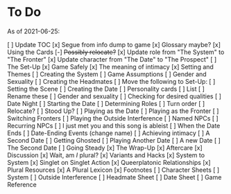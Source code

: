 # To Do

As of 2021-06-25:

[ ] Update TOC
[x] Segue from info dump to game
  [x] Glossary maybe?
[x] Using the Cards
  [-] ~~Possibly relocate?~~
  [x] Update role from "The System" to "The Fronter"
  [x] Update character from "The Date" to "The Prospect"
[ ] The Set-Up
  [x] Game Safely
    [x] The meaning of intimacy
  [x] Setting and Themes
  [ ] Creating the System
    [ ] Game Assumptions
    [ ] Gender and Sexuality
  [ ] Creating the Headmates
  [ ] Move the following to Set-Up:
  [ ] Setting the Scene
  [ ] Creating the Date
    [ ] Personality cards 
      [ ] List
      [ ] Rename these
    [ ] Gender and sexuality
    [ ] Checking for desired qualities
[ ] Date Night
  [ ] Starting the Date
    [ ] Determining Roles
  [ ] Turn order
    [ ] Relocate?
  [ ] Stood Up?
  [ ] Playing as the Date
  [ ] Playing as the Fronter
    [ ] Switching Fronters
  [ ] Playing the Outside Interference
    [ ] Named NPCs
    [ ] Recurring NPCs
    [ ] I just met you and this song is ableist
  [ ] When the Date Ends
    [ ] Date-Ending Events (change name)
    [ ] Achieving intimacy
    [ ] A Second Date
    [ ] Getting Ghosted
  [ ] Playing Another Date
    [ ] A new Date
    [ ] The Second Date
    [ ] Going Steady
[x] The Wrap-Up
  [x] Aftercare
  [x] Discussion
  [x] Wait, am *I* plural?
[x] Variants and Hacks
  [x] System to System
  [x] Singlet on Singlet Action
  [x] Queerplatonic Relationships
[x] Plural Resources
[x] A Plural Lexicon 
  [x] Footnotes
[ ] Character Sheets
  [ ] System
  [ ] Outside Interference
  [ ] Headmate Sheet
  [ ] Date Sheet
  [ ] Game Reference


